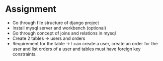 # Assignment
- Go through file structure of django project
- Install mysql server and workbench (optional)
- Go through concept of joins and relations in mysql
- Create 2 tables -> users and orders
- Requirement for the table -> I can create a user, create an order for the user and list orders of a user and tables must have foreign key constraints.